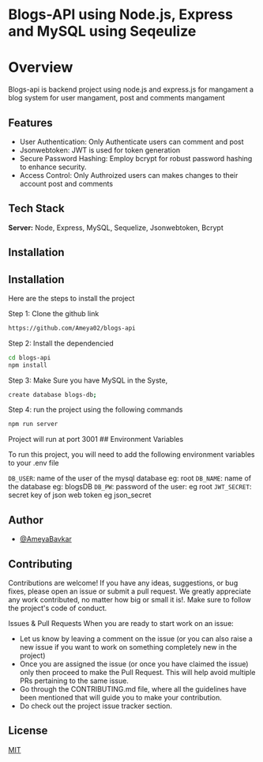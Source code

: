 
# Blogs-API using Node.js, Express and MySQL using Seqeulize

# Overview
Blogs-api is backend project using node.js and express.js for mangament a blog system for user mangament, post and comments mangament





## Features

- User Authentication: Only Authenticate users can comment and post
- Jsonwebtoken: JWT is used for token generation
- Secure Password Hashing: Employ bcrypt for robust password hashing to enhance security.
- Access Control: Only Authroized users can makes changes to their account post and comments



## Tech Stack


**Server:** Node, Express, MySQL, Sequelize, Jsonwebtoken, Bcrypt


## Installation


## Installation

Here are the steps to install the project 

Step 1: Clone the github link
```bash 
https://github.com/Ameya02/blogs-api

````
Step 2: Install the dependencied
```bash
cd blogs-api
npm install 

```
Step 3: Make Sure you have MySQL in the Syste,
```bash
create database blogs-db;
```

Step 4: run the project using the following commands
```bash
npm run server
```
Project will run at port 3001
    ## Environment Variables

To run this project, you will need to add the following environment variables to your .env file

`DB_USER`: name of the user of the mysql database eg: root
`DB_NAME`: name of the database eg: blogsDB
`DB_PW`: password of the user: eg root
`JWT_SECRET`: secret key of json web token eg json_secret


## Author

- [@AmeyaBavkar](https://www.github.com/Ameya02)


## Contributing

Contributions are welcome! If you have any ideas, suggestions, or bug fixes, please open an issue or submit a pull request. We greatly appreciate any work contributed, no matter how big or small it is!. Make sure to follow the project's code of conduct.

Issues & Pull Requests
When you are ready to start work on an issue:

- Let us know by leaving a comment on the issue (or you can also raise a new issue if you want to work on something completely new in the project)
- Once you are assigned the issue (or once you have claimed the issue) only then proceed to make the Pull Request. This will help avoid multiple PRs pertaining to the same issue.
- Go through the CONTRIBUTING.md file, where all the guidelines have been mentioned that will guide you to make your contribution.
- Do check out the project issue tracker section.


## License

[MIT](https://choosealicense.com/licenses/mit/)

